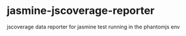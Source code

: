 jasmine-jscoverage-reporter
===========================

jscoverage data reporter for jasmine test running in the phantomjs env
